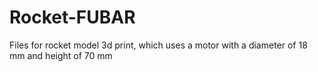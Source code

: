 # Rocket-FUBAR
Files for rocket model 3d print, which uses a motor with a diameter of 18 mm and height of 70 mm
